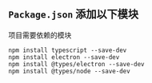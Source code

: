 ## `Package.json` 添加以下模块

项目需要依赖的模块

```shell
npm install typescript --save-dev
npm install electron --save-dev
npm install @types/electron --save-dev
npm install @types/node --save-dev
```